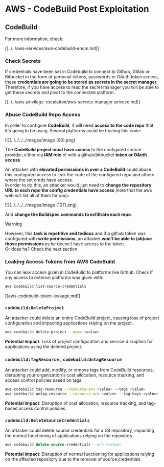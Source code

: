 # AWS - CodeBuild Post Exploitation

## CodeBuild

For more information, check:

[[../../aws-services/aws-codebuild-enum.md]]

### Check Secrets

If credentials have been set in Codebuild to connect to Github, Gitlab or Bitbucket in the form of personal tokens, passwords or OAuth token access, these **credentials are going to be stored as secrets in the secret manager**.\
Therefore, if you have access to read the secret manager you will be able to get these secrets and pivot to the connected platform.

[[../../aws-privilege-escalation/aws-secrets-manager-privesc.md]]

### Abuse CodeBuild Repo Access

In order to configure **CodeBuild**, it will need **access to the code repo** that it's going to be using. Several platforms could be hosting this code:

![](../../../../images/image (96).png)

The **CodeBuild project must have access** to the configured source provider, either via **IAM role** of with a github/bitbucket **token or OAuth access**.

An attacker with **elevated permissions in over a CodeBuild** could abuse this configured access to leak the code of the configured repo and others where the set creds have access.\
In order to do this, an attacker would just need to **change the repository URL to each repo the config credentials have access** (note that the aws web will list all of them for you):

![](../../../../images/image (107).png)

And **change the Buildspec commands to exfiltrate each repo**.

> [!WARNING]
> However, this **task is repetitive and tedious** and if a github token was configured with **write permissions**, an attacker **won't be able to (ab)use those permissions** as he doesn't have access to the token.\
> Or does he? Check the next section

### Leaking Access Tokens from AWS CodeBuild

You can leak access given in CodeBuild to platforms like Github. Check if any access to external platforms was given with:

```bash
aws codebuild list-source-credentials
```

[[aws-codebuild-token-leakage.md]]

### `codebuild:DeleteProject`

An attacker could delete an entire CodeBuild project, causing loss of project configuration and impacting applications relying on the project.

```bash
aws codebuild delete-project --name <value>
```

**Potential Impact**: Loss of project configuration and service disruption for applications using the deleted project.

### `codebuild:TagResource` , `codebuild:UntagResource`

An attacker could add, modify, or remove tags from CodeBuild resources, disrupting your organization's cost allocation, resource tracking, and access control policies based on tags.

```bash
aws codebuild tag-resource --resource-arn <value> --tags <value>
aws codebuild untag-resource --resource-arn <value> --tag-keys <value>
```

**Potential Impact**: Disruption of cost allocation, resource tracking, and tag-based access control policies.

### `codebuild:DeleteSourceCredentials`

An attacker could delete source credentials for a Git repository, impacting the normal functioning of applications relying on the repository.

```sql
aws codebuild delete-source-credentials --arn <value>
```

**Potential Impact**: Disruption of normal functioning for applications relying on the affected repository due to the removal of source credentials.

